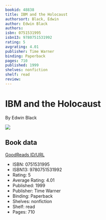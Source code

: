 ```yaml
---
bookid: 48838
title: IBM and the Holocaust
authorsort: Black, Edwin
author: Edwin Black
authors: 
isbn: 0751531995
isbn13: 9780751531992
rating: 5
avgrating: 4.01
publisher: Time Warner
binding: Paperback
pages: 710
published: 1999
shelves: nonfiction
shelf: read
review: 
---
```


# IBM and the Holocaust

By Edwin Black

![](https://i.gr-assets.com/images/S/compressed.photo.goodreads.com/books/1170356670l/48838._SY475_.jpg)

## Book data

[GoodReads ID/URL](https://www.goodreads.com/book/show/48838)

- ISBN: 0751531995
- ISBN13: 9780751531992
- Rating: 5
- Average Rating: 4.01
- Published: 1999
- Publisher: Time Warner
- Binding: Paperback
- Shelves: nonfiction
- Shelf: read
- Pages: 710


